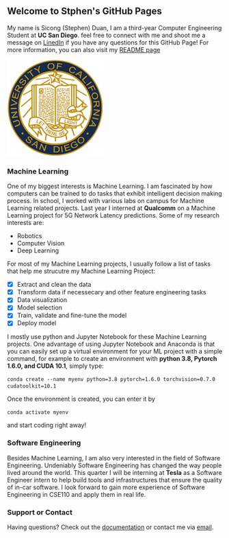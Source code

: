 ## Welcome to Stphen's GitHub Pages

My name is Sicong (Stephen) Duan, I am a third-year Computer Engineering Student at **UC San Diego**. feel free to connect with me and shoot me a message on [LinedIn](https://www.linkedin.com/in/stephen-duan-912977187/) if you have any questions for this GitHub Page! For more information, you can also visit my [README page](../README.md)

![image](download.png)

### Machine Learning

One of my biggest interests is Machine Learning. I am fascinated by how computers can be trained to do tasks that exhibit intelligent decision making process. In school, I worked with various labs on campus for Machine Learning related projects. Last year I interned at **Qualcomm** on a Machine Learning project for 5G Network Latency predictions. Some of my research interests are: 
- Robotics
- Computer Vision
- Deep Learning

For most of my Machine Learning projects, I usually follow a list of tasks that help me strucutre my Machine Learning Project:
- [x] Extract and clean the data
- [x] Transform data if necessecary and other feature engineering tasks
- [x] Data visualization
- [x] Model selection
- [x] Train, validate and fine-tune the model
- [x] Deploy model

I mostly use python and Jupyter Notebook for these Machine Learning projects. One advantage of using Jupyter Notebook and Anaconda is that you can easily set up a virtual environment for your ML project with a simple command, for example to create an environment with **python 3.8, Pytorch 1.6.0, and CUDA 10.1**, simply type:
```
conda create --name myenv python=3.8 pytorch=1.6.0 torchvision=0.7.0 cudatoolkit=10.1
```

Once the environment is created, you can enter it by 
```
conda activate myenv
```
and start coding right away!

### Software Engineering
Besides Machine Learning, I am also very interested in the field of Software Engineering. Undeniably Software Engineering has changed the way people lived around the world. This quarter I will be interning at **Tesla** as a Software Engineer intern to help build tools and infrastructures that ensure the quality of in-car software. I look forward to gain more experience of Software Engineering in CSE110 and apply them in real life.

### Support or Contact

Having questions? Check out the [documentation](https://docs.github.com/categories/github-pages-basics/) or contact me via [email](s1duan@ucsd.edu).
